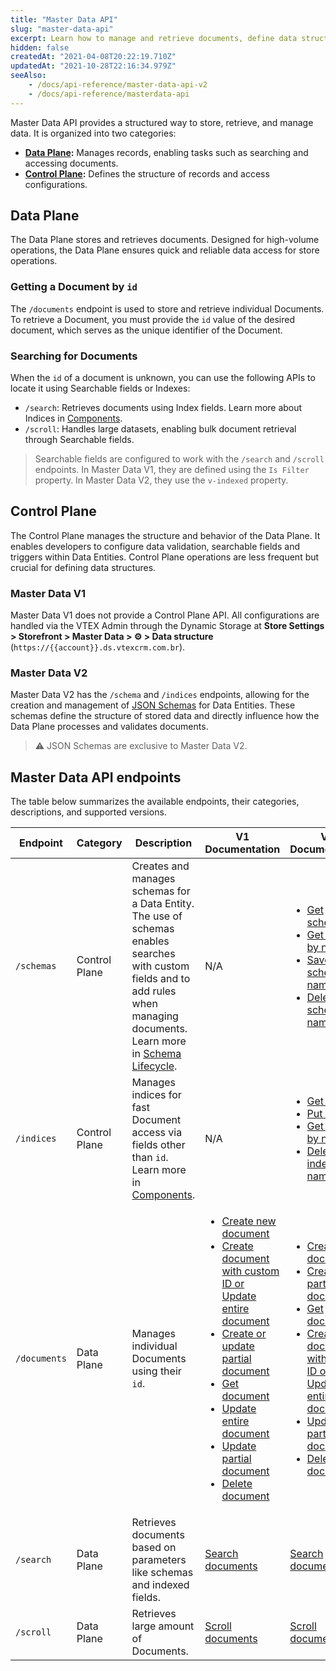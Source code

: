 ```yaml
---
title: "Master Data API"
slug: "master-data-api"
excerpt: Learn how to manage and retrieve documents, define data structures, and configure searchable fields in Master Data.
hidden: false
createdAt: "2021-04-08T20:22:19.710Z"
updatedAt: "2021-10-28T22:16:34.979Z"
seeAlso:
    - /docs/api-reference/master-data-api-v2
    - /docs/api-reference/masterdata-api
---
```


Master Data API provides a structured way to store, retrieve, and manage data. It is organized into two categories:
- **[Data Plane](#data-plane):** Manages records, enabling tasks such as searching and accessing documents. 
- **[Control Plane](#control-plane):** Defines the structure of records and access configurations.

## Data Plane

The Data Plane stores and retrieves documents. Designed for high-volume operations, the Data Plane ensures quick and reliable data access for store operations.

### Getting a Document by `id`

The `/documents` endpoint is used to store and retrieve individual Documents. To retrieve a Document, you must provide the `id` value of the desired document, which serves as the unique identifier of the Document.

### Searching for Documents

When the `id` of a document is unknown, you can use the following APIs to locate it using Searchable fields or Indexes:

- `/search`: Retrieves documents using Index fields. Learn more about Indices in [Components](https://developers.vtex.com/docs/guides/master-data-components).
- `/scroll`: Handles large datasets, enabling bulk document retrieval through Searchable fields.

> Searchable fields are configured to work with the `/search` and `/scroll` endpoints. In Master Data V1, they are defined using the `Is Filter` property. In Master Data V2, they use the `v-indexed` property.

## Control Plane

The Control Plane manages the structure and behavior of the Data Plane. It enables developers to configure data validation, searchable fields and triggers within Data Entities. Control Plane operations are less frequent but crucial for defining data structures.

### Master Data V1

Master Data V1 does not provide a Control Plane API. All configurations are handled via the VTEX Admin through the Dynamic Storage at **Store Settings > Storefront > Master Data > ⚙ > Data structure** (`https://{{account}}.ds.vtexcrm.com.br`).

### Master Data V2

Master Data V2 has the `/schema` and `/indices` endpoints, allowing for the creation and management of [JSON Schemas](https://json-schema.org/) for Data Entities. These schemas define the structure of stored data and directly influence how the Data Plane processes and validates documents.

>⚠️ JSON Schemas are exclusive to Master Data V2.

## Master Data API endpoints

The table below summarizes the available endpoints, their categories, descriptions, and supported versions.

| Endpoint | Category | Description                                                                | V1 Documentation | V2 Documentation |
|----------|----------|----------------------------------------------------------------------------|------------------|------------------|
| `/schemas`   | Control Plane | Creates and manages schemas for a Data Entity. The use of schemas enables searches with custom fields and to add rules when managing documents. Learn more in [Schema Lifecycle](https://developers.vtex.com/docs/guides/master-data-schema-lifecycle). | N/A  |    <ul><li><a href="https://developers.vtex.com/docs/api-reference/master-data-api-v2#get-/api/dataentities/-dataEntityName-/schemas">Get schemas</a></li><li><a href="https://developers.vtex.com/docs/api-reference/master-data-api-v2#get-/api/dataentities/-dataEntityName-/schemas/-schemaName-">Get schema by name</a></li><li><a href="https://developers.vtex.com/docs/api-reference/master-data-api-v2#put-/api/dataentities/-dataEntityName-/schemas/-schemaName-">Save schema by name</a></li><li><a href="https://developers.vtex.com/docs/api-reference/master-data-api-v2#delete-/api/dataentities/-dataEntityName-/schemas/-schemaName-">Delete schema by name</a></li></ul>  |
|  `/indices`   | Control Plane | Manages indices for fast Document access via fields other than `id`. Learn more in [Components](https://developers.vtex.com/docs/guides/master-data-components). | N/A      | <ul><li>[Get indices](https://developers.vtex.com/docs/api-reference/master-data-api-v2#get-/api/dataentities/-dataEntityName-/indices)</li><li>[Put indices](https://developers.vtex.com/docs/api-reference/master-data-api-v2#put-/api/dataentities/-dataEntityName-/indices)</li><li>[Get index by name](https://developers.vtex.com/docs/api-reference/master-data-api-v2#get-/api/dataentities/-dataEntityName-/indices/-index_name-)</li><li>[Delete index by name](https://developers.vtex.com/docs/api-reference/master-data-api-v2#delete-/api/dataentities/-dataEntityName-/indices/-index_name-)</li></ul>    |
|  `/documents` | Data Plane    | Manages individual Documents using their `id`.                                      | <ul><li><a href="https://developers.vtex.com/docs/api-reference/masterdata-api#post-/api/dataentities/-acronym-/documents">Create new document</a></li><li><a href="https://developers.vtex.com/docs/api-reference/masterdata-api#put-/api/dataentities/-acronym-/documents/-id-">Create document with custom ID or Update entire document</a></li><li><a href="https://developers.vtex.com/docs/api-reference/masterdata-api#patch-/api/dataentities/-acronym-/documents">Create or update partial document</a></li><li><a href="https://developers.vtex.com/docs/api-reference/masterdata-api#get-/api/dataentities/-acronym-/documents/-id-">Get document</a></li><li><a href="https://developers.vtex.com/docs/api-reference/masterdata-api#put-/api/dataentities/-acronym-/documents/-id-">Update entire document</a></li><li><a href="https://developers.vtex.com/docs/api-reference/masterdata-api#patch-/api/dataentities/-acronym-/documents/-id-">Update partial document</a></li><li><a href="https://developers.vtex.com/docs/api-reference/masterdata-api#delete-/api/dataentities/-acronym-/documents/-id-">Delete document</a></li></ul>          |  <ul><li>[Create new document](https://developers.vtex.com/docs/api-reference/master-data-api-v2#post-/api/dataentities/-dataEntityName-/documents)</li><li>[Create partial document](https://developers.vtex.com/docs/api-reference/master-data-api-v2#patch-/api/dataentities/-dataEntityName-/documents)</li><li>[Get document](https://developers.vtex.com/docs/api-reference/master-data-api-v2#get-/api/dataentities/-dataEntityName-/documents/-id-)</li><li>[Create document with custom ID or Update entire document](https://developers.vtex.com/docs/api-reference/master-data-api-v2#put-/api/dataentities/-dataEntityName-/documents/-id-)</li><li>[Update partial document](https://developers.vtex.com/docs/api-reference/master-data-api-v2#patch-/api/dataentities/-dataEntityName-/documents/-id-)</li><li>[Delete document](https://developers.vtex.com/docs/api-reference/master-data-api-v2#delete-/api/dataentities/-dataEntityName-/documents/-id-)</li></ul>       |
|`/search`    | Data Plane    | Retrieves documents based on parameters like schemas and indexed fields.                     | [Search documents](https://developers.vtex.com/docs/api-reference/masterdata-api#get-/api/dataentities/-acronym-/search)           | [Search documents](https://developers.vtex.com/docs/api-reference/master-data-api-v2#get-/api/dataentities/-dataEntityName-/search)       |
|`/scroll`   | Data Plane    | Retrieves large amount of Documents.                                                       | [Scroll documents](https://developers.vtex.com/docs/api-reference/masterdata-api#get-/api/dataentities/-acronym-/scroll)           | [Scroll documents](https://developers.vtex.com/docs/api-reference/master-data-api-v2#get-/api/dataentities/-dataEntityName-/scroll)       |
